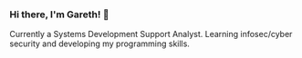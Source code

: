 ### Hi there, I'm Gareth! 👋
Currently a Systems Development Support Analyst. Learning infosec/cyber security and developing my programming skills.

